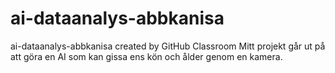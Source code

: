 # ai-dataanalys-abbkanisa
ai-dataanalys-abbkanisa created by GitHub Classroom
Mitt projekt går ut på att göra en AI som kan gissa ens kön och ålder genom en kamera.
